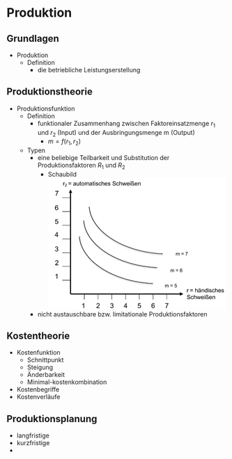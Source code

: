 # Produktion 

## Grundlagen 
- Produktion 
	- Definition 
		- die betriebliche Leistungserstellung 


## Produktionstheorie 
- Produktionsfunktion 
	- Definition 
		- funktionaler Zusammenhang zwischen Faktoreinsatzmenge $r_1$ und $r_2$ (Input) und der Ausbringungsmenge m (Output) 
			- $m = f(r_1, r_2)$ 
	- Typen 
		- eine beliebige Teilbarkeit und Substitution der Produktionsfaktoren $R_1$ und $R_2$ 
			- Schaubild ![|400](https://github.com/ICH-BIN-HXM/images_BWL/blob/main/Snipaste_2023-11-20_14-21-53.png?raw=) 
		- nicht austauschbare bzw. limitationale Produktionsfaktoren 

## Kostentheorie 
- Kostenfunktion 
	- Schnittpunkt 
	- Steigung 
	- Änderbarkeit 
	- Minimal-kostenkombination 
- Kostenbegriffe 
- Kostenverläufe 

## Produktionsplanung 
- langfristige 
- kurzfristige 
- 